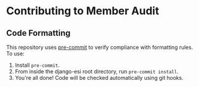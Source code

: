 # Contributing to Member Audit

## Code Formatting

This repository uses [pre-commit](https://github.com/pre-commit/pre-commit) to
verify compliance with formatting rules. To use:

1. Install `pre-commit`.
2. From inside the django-esi root directory, run `pre-commit install`.
3. You're all done! Code will be checked automatically using git hooks.
